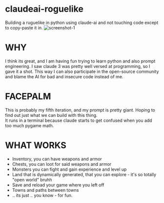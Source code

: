 # claudeai-roguelike
Building a ruguelike in python using claude-ai and not touching code except to copy-paste it in.
![screenshot-1](https://github.com/mfrederico/claudeai-roguelike/assets/197117/e5274025-958a-4493-be01-71602f7441bb)

# WHY
I think its great, and I am having fun trying to learn python and also prompt engineering.  I saw claude 3 was pretty well versed at programming, so I gave it a shot.  This way I can also participate in the open-source community and blame the AI for bad and insecure code instead of me.

# FACEPALM
This is probably my fifth iteration, and my prompt is pretty giant. Hoping to find out just what we can build with this thing.  
It runs in a terminal because claude starts to get confused when you add too much pygame math.

# WHAT WORKS
- Inventory, you can have weapons and armor
- Chests, you can loot for said weapons and armor
- Monsters you can fight and gain experience and level up
- Land that is dynamically generated, that you can explore - it's so totally "open world" bruhh
- Save and reload your game where you left off
- Towns and paths between towns
- .. its just .. you know - for fun.
